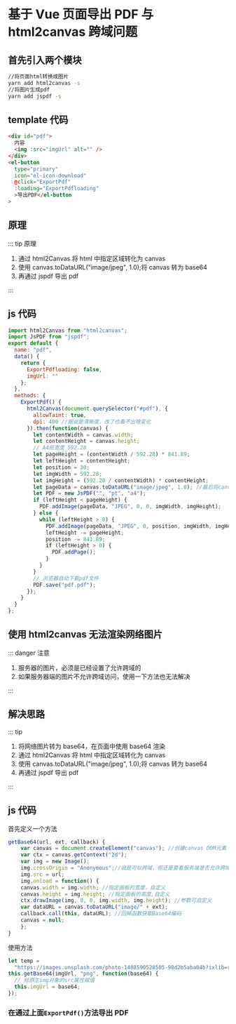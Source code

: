 # 基于 Vue 页面导出 PDF 与 html2canvas 跨域问题

## 首先引入两个模块

```sh
//将页面html转换成图片
yarn add html2canvas -s
//将图片生成pdf
yarn add jspdf -s
```

## template 代码

```html
<div id="pdf">
  内容
  <img :src="imgUrl" alt="" />
</div>
<el-button
  type="primary"
  icon="el-icon-download"
  @click="ExportPdf"
  :loading="ExportPdfloading"
  >导出PDF</el-button
>
```

## 原理

::: tip 原理

1. 通过 html2Canvas 将 html 中指定区域转化为 canvas <br>
2. 使用 canvas.toDataURL("image/jpeg", 1.0);将 canvas 转为 base64 <br>
3. 再通过 jspdf 导出 pdf

:::

## js 代码

```js
import html2Canvas from "html2canvas";
import JsPDF from "jspdf";
export default {
  name: "pdf",
  data() {
    return {
      ExportPdfloading: false,
      imgUrl: ""
    };
  },
  methods: {
    ExportPdf() {
      html2Canvas(document.querySelector("#pdf"), {
        allowTaint: true,
        dpi: 400 //据说是清晰度，改了也看不出啥变化
      }).then(function(canvas) {
        let contentWidth = canvas.width;
        let contentHeight = canvas.height;
        // A4纸宽度 592.28
        let pageHeight = (contentWidth / 592.28) * 841.89;
        let leftHeight = contentHeight;
        let position = 30;
        let imgWidth = 592.28;
        let imgHeight = (592.28 / contentWidth) * contentHeight;
        let pageData = canvas.toDataURL("image/jpeg", 1.0); //最后将canvas转换成base64  1.0是转换成base64的清晰度
        let PDF = new JsPDF("", "pt", "a4");
        if (leftHeight < pageHeight) {
          PDF.addImage(pageData, "JPEG", 0, 0, imgWidth, imgHeight);
        } else {
          while (leftHeight > 0) {
            PDF.addImage(pageData, "JPEG", 0, position, imgWidth, imgHeight);
            leftHeight -= pageHeight;
            position -= 841.89;
            if (leftHeight > 0) {
              PDF.addPage();
            }
          }
        }
        // 浏览器自动下载pdf文件
        PDF.save("pdf.pdf");
      });
    }
  }
};
```

## 使用 html2canvas 无法渲染网络图片

::: danger 注意

1. 服务器的图片，必须是已经设置了允许跨域的
2. 如果服务器端的图片不允许跨域访问，使用一下方法也无法解决

:::

## 解决思路

::: tip

1.  将网络图片转为 base64，在页面中使用 base64 渲染
2.  通过 html2Canvas 将 html 中指定区域转化为 canvas
3.  使用 canvas.toDataURL("image/jpeg", 1.0);将 canvas 转为 base64
4.  再通过 jspdf 导出 pdf

:::

## js 代码

首先定义一个方法

```js
getBase64(url, ext, callback) {
    var canvas = document.createElement("canvas"); //创建canvas DOM元素
    var ctx = canvas.getContext("2d");
    var img = new Image();
    img.crossOrigin = "Anonymous";//说是可以跨域，但还是要看服务端是否允许跨域
    img.src = url;
    img.onload = function() {
    canvas.width = img.width; //指定画板的宽度，自定义
    canvas.height = img.height; //指定画板的高度,自定义
    ctx.drawImage(img, 0, 0, img.width, img.height); //参数可自定义
    var dataURL = canvas.toDataURL("image/" + ext);
    callback.call(this, dataURL); //回掉函数获取Base64编码
    canvas = null;
    };
}
```

使用方法

```js
let temp =
  "https://images.unsplash.com/photo-1488590528505-98d2b5aba04b?ixlib=rb-1.2.1&ixid=eyJhcHBfaWQiOjEyMDd9&auto=format&fit=crop&w=1350&q=80";
this.getBase64(imgUrl, "png", function(base64) {
  // 给原生img对象的src属性赋值
  this.imgUrl = base64;
});
```

### 在通过上面`ExportPdf()`方法导出 PDF
